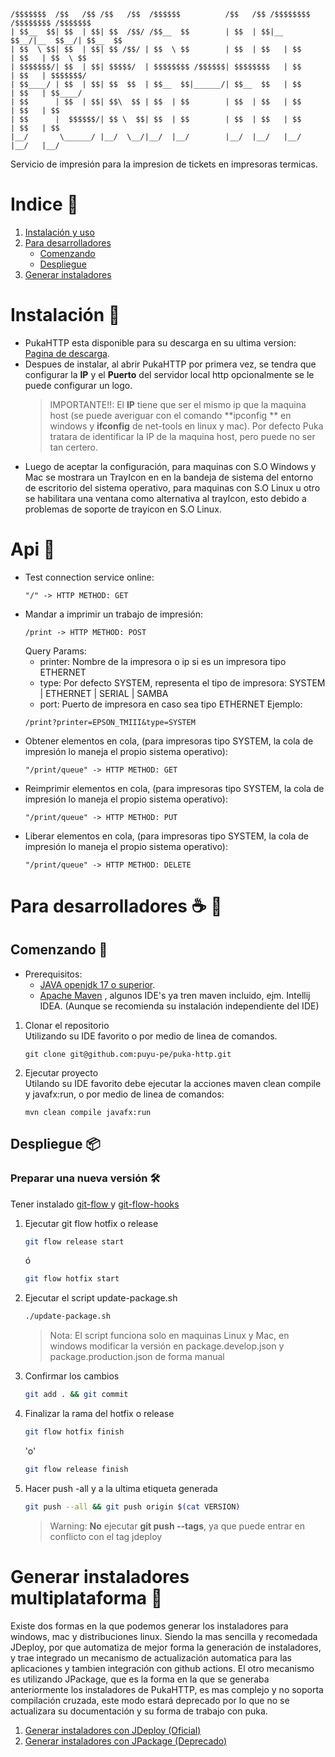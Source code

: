 ```textmate
/$$$$$$$  /$$   /$$ /$$   /$$  /$$$$$$          /$$   /$$ /$$$$$$$$ /$$$$$$$$ /$$$$$$$
| $$__  $$| $$  | $$| $$  /$$/ /$$__  $$        | $$  | $$|__  $$__/|__  $$__/| $$__  $$
| $$  \ $$| $$  | $$| $$ /$$/ | $$  \ $$        | $$  | $$   | $$      | $$   | $$  \ $$
| $$$$$$$/| $$  | $$| $$$$$/  | $$$$$$$$ /$$$$$$| $$$$$$$$   | $$      | $$   | $$$$$$$/
| $$____/ | $$  | $$| $$  $$  | $$__  $$|______/| $$__  $$   | $$      | $$   | $$____/
| $$      | $$  | $$| $$\  $$ | $$  | $$        | $$  | $$   | $$      | $$   | $$      
| $$      |  $$$$$$/| $$ \  $$| $$  | $$        | $$  | $$   | $$      | $$   | $$      
|__/       \______/ |__/  \__/|__/  |__/        |__/  |__/   |__/      |__/   |__/

```

Servicio de impresión para la impresion de tickets en impresoras termicas.

# Indice 📖

1. [Instalación y uso](#instalación-)
2. [Para desarrolladores](#para-desarrolladores--)
    * [Comenzando](#comenzando-)
    * [Despliegue](#despliegue-)
3. [Generar instaladores](#generar-instaladores-multiplataforma-)

# Instalación 🔧

* PukaHTTP esta disponible para su descarga en su ultima
  version: [Pagina de descarga](https://www.jdeploy.com/gh/puyu-pe/puka-http).
* Despues de instalar, al abrir PukaHTTP por primera vez, se tendra que configurar la **IP** y el **Puerto** del
  servidor local http opcionalmente se le puede configurar un logo.
  > IMPORTANTE!!: El **IP** tiene que ser el mismo ip que la maquina host (se puede averiguar con el comando **ipconfig
  ** en windows y
  **ifconfig** de net-tools en linux y mac).
  Por defecto Puka tratara de identificar la IP de la maquina host, pero puede no ser tan certero.
* Luego de aceptar la configuración, para maquinas con S.O Windows y Mac se mostrara un TrayIcon en en la bandeja de sistema del
  entorno de escritorio del sistema operativo, para maquinas con S.O Linux u otro se habilitara una ventana como alternativa al trayIcon, esto debido
  a problemas de soporte de trayicon en S.O Linux.

# Api 📖

* Test connection service online: 
  ```
  "/" -> HTTP METHOD: GET
  ```
* Mandar a imprimir un trabajo de impresión:
  ```
  /print -> HTTP METHOD: POST
  ```
  Query Params:
  - printer: Nombre de la impresora o ip si es un impresora tipo ETHERNET
  - type: Por defecto SYSTEM, representa el tipo de impresora: SYSTEM | ETHERNET | SERIAL | SAMBA
  - port: Puerto de impresora en caso sea tipo ETHERNET
  Ejemplo:
  ```
  /print?printer=EPSON_TMIII&type=SYSTEM
  ```
* Obtener elementos en cola, (para impresoras tipo SYSTEM, la cola de impresión lo maneja el propio sistema operativo): 
  ```
  "/print/queue" -> HTTP METHOD: GET
  ```
* Reimprimir elementos en cola, (para impresoras tipo SYSTEM, la cola de impresión lo maneja el propio sistema operativo): 
  ```
  "/print/queue" -> HTTP METHOD: PUT
  ```
* Liberar elementos en cola, (para impresoras tipo SYSTEM, la cola de impresión lo maneja el propio sistema operativo): 
  ```
  "/print/queue" -> HTTP METHOD: DELETE
  ```

# Para desarrolladores ☕ 🍺

## Comenzando 🚀

* Prerequisitos:
  * [JAVA openjdk 17 o superior](https://ed.team/blog/instalar-openjdk-en-linux).
  * [Apache Maven](https://ubunlog.com/apache-maven-instalacion-ubuntu/) , algunos IDE's ya tren maven incluido, ejm.
    Intellij IDEA. (Aunque se recomienda su instalación independiente del IDE)

1. Clonar el repositorio<br>
   Utilizando su IDE favorito o por medio de linea de comandos.
   ```
   git clone git@github.com:puyu-pe/puka-http.git
   ```

2. Ejecutar proyecto<br>
   Utilando su IDE favorito debe ejecutar la acciones maven clean
   compile y javafx:run, o por medio de linea de comandos:
   ```
   mvn clean compile javafx:run
   ```

## Despliegue 📦

### Preparar una nueva versión 🛠️

Tener instalado [git-flow ](https://desarrollowp.com/blog/tutoriales/aprende-git-de-manera-sencilla-git-flow/) y [git-flow-hooks](https://github.com/jaspernbrouwer/git-flow-hooks)

1. Ejecutar git flow hotfix o release
   ```bash
   git flow release start
   ```
   ó
   ```bash
   git flow hotfix start
   ```
2. Ejecutar el script update-package.sh
   ```bash
   ./update-package.sh
   ```
   > Nota: El script funciona solo en maquinas Linux y Mac, en windows modificar la versión en package.develop.json y
   package.production.json de forma manual
3. Confirmar los cambios
   ```bash
   git add . && git commit
   ```
4. Finalizar la rama del hotfix o release
   ```bash
   git flow hotfix finish
   ```
   'o'
   ```bash
   git flow release finish
   ```
5. Hacer push -all y a la ultima etiqueta generada
   ```bash
   git push --all && git push origin $(cat VERSION)
   ```
   > Warning: **No** ejecutar **git push --tags**, ya que puede entrar en conflicto con el tag jdeploy

# Generar instaladores multiplataforma 🎁

Existe dos formas en la que podemos generar los instaladores para windows, mac y distribuciones linux.
Siendo la mas sencilla y recomedada JDeploy, por que automatiza de mejor forma la generación de instaladores,
y trae integrado un mecanismo de actualización automatica para las aplicaciones y tambien integración con github
actions.
El otro mecanismo es utilizando JPackage, que es la forma en la que se generaba anteriormente los instaladores de
PukaHTTP,
es mas complejo y no soporta compilación cruzada, este modo estará deprecado por lo que no se actualizara su documentación
y su forma de trabajo
con puka.

1. [Generar instaladores con JDeploy (Oficial)](docs/jdeploy.md)
2. [Generar instaladores con JPackage (Deprecado)](docs/jpackage.md)





